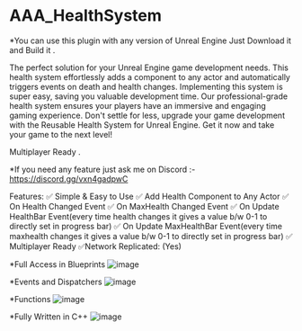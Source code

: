 # AAA_HealthSystem
*You can use this plugin with any version of Unreal Engine Just Download it and Build it .

The perfect solution for your Unreal Engine game development needs. This health system effortlessly adds a component to any actor and automatically triggers events on death and health changes. Implementing this system is super easy, saving you valuable development time. Our professional-grade health system ensures your players have an immersive and engaging gaming experience. Don't settle for less, upgrade your game development with the Reusable Health System for Unreal Engine. Get it now and take your game to the next level!

Multiplayer Ready .

*If you need any feature just ask me on Discord :- https://discord.gg/vxn4gadpwC

Features:
✅ Simple & Easy to Use
✅ Add Health Component to Any Actor
✅ On Health Changed Event
✅ On MaxHealth Changed Event
✅ On Update HealthBar Event(every time health changes it gives a value b/w 0-1 to directly set in progress bar)
✅ On Update MaxHealthBar Event(every time maxhealth changes it gives a value b/w 0-1 to directly set in progress bar)
✅ Multiplayer Ready
✅Network Replicated: (Yes)

*Full Access in Blueprints
![image](https://github.com/user-attachments/assets/10fd2d60-9289-40a3-b5ce-19eaafb87ff3)

*Events and Dispatchers
![image](https://github.com/user-attachments/assets/06bbfe9f-9280-4db2-b6ce-010639dd81cd)

*Functions
![image](https://github.com/user-attachments/assets/fba969d6-af62-4106-8392-a140f6be12bd)




*Fully Written in C++
![image](https://github.com/user-attachments/assets/d11cb838-09b8-416d-9e70-cce27cee2f27)

